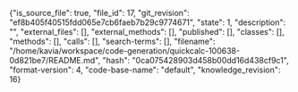 {"is_source_file": true, "file_id": 17, "git_revision": "ef8b405f40515fdd065e7cb6faeb7b29c9774671", "state": 1, "description": "", "external_files": [], "external_methods": [], "published": [], "classes": [], "methods": [], "calls": [], "search-terms": [], "filename": "/home/kavia/workspace/code-generation/quickcalc-100638-0d821be7/README.md", "hash": "0ca075428903d458b00dd16d438cf9c1", "format-version": 4, "code-base-name": "default", "knowledge_revision": 16}
